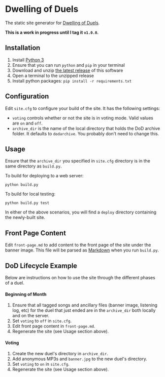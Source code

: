 # Dwelling of Duels

The static site generator for [Dwelling of Duels].

**This is a work in progress until I tag it `v1.0.0`.**

## Installation

1. Install [Python 3]
2. Ensure that you can run `python` and `pip` in your terminal
3. Download and unzip [the latest release] of this software
4. Open a terminal to the unzipped release
5. Install python packages: `pip install -r requirements.txt`

## Configuration

Edit `site.cfg` to configure your build of the site. It has the following
settings:

- `voting` controls whether or not the site is in voting mode. Valid values are
`on` and `off`.
- `archive_dir` is the name of the local directory that holds the DoD archive
folder. It defaults to `dodarchive`. You probably don't need to change this.

## Usage

Ensure that the `archive_dir` you specified in `site.cfg` directory is in the
same directory as `build.py`.

To build for deploying to a web server:

`python build.py`

To build for local testing:

`python build.py test`

In either of the above scenarios, you will find a `deploy` directory containing
the newly-built site.

## Front Page Content

Edit `front-page.md` to add content to the front page of the site under the
banner image. This file will be parsed as [Markdown] when you run `build.py`.

## DoD Lifecycle Example

Below are instructions on how to use the site through the different phases of
a duel.

#### Beginning of Month

1. Ensure that all tagged songs and ancillary files (banner image, listening
   log, etc) for the duel that just ended are in the `archive_dir` both locally
   and on the server.
2. Set `voting` to `off` in `site.cfg`.
3. Edit front page content in `front-page.md`.
4. Regenerate the site (see Usage section above).

#### Voting

1. Create the new duel's directory in `archive_dir`.
2. Add anonymous MP3s and `banner.jpg` to the new duel's directory.
3. Set `voting` to `on` in `site.cfg`.
4. Regenerate the site (see Usage section above).

[Dwelling of Duels]: http://dwellingofduels.net/
[Python 3]: https://www.python.org/
[the latest release]: https://github.com/adamzap/dwelling-of-duels/releases
[Markdown]: https://daringfireball.net/projects/markdown/syntax
